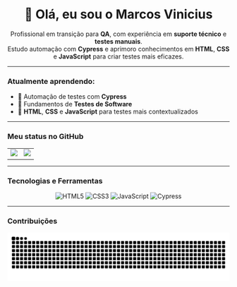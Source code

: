<h1 align="center">👋 Olá, eu sou o Marcos Vinicius</h1>

<p align="center">
  Profissional em transição para <strong>QA</strong>, com experiência em <strong>suporte técnico</strong> e <strong>testes manuais</strong>.<br>
  Estudo automação com <strong>Cypress</strong> e aprimoro conhecimentos em <strong>HTML</strong>, <strong>CSS</strong> e <strong>JavaScript</strong> para criar testes mais eficazes.
</p>

---

### Atualmente aprendendo:

- 🔹 Automação de testes com **Cypress**
- 🔹 Fundamentos de **Testes de Software**
- 🔹 **HTML**, **CSS** e **JavaScript** para testes mais contextualizados

---

### Meu status no GitHub

<table align="center" border="0">
  <tr>
    <td>
      <img 
        src="https://github-readme-stats-git-masterrstaa-rickstaa.vercel.app/api?username=Marquito9797&hide_title=true&show_icons=true&include_all_commits=false&count_private=true&line_height=25&hide=issues&bg_color=0d1117&title_color=58a6ff&text_color=c9d1d9&border_radius=6&border_color=0d1117&icon_color=58a6ff&theme=dark&card_width=300" 
        height="160"
      />
    </td>
    <td>
      <img 
        src="https://github-readme-stats-git-masterrstaa-rickstaa.vercel.app/api/top-langs/?username=Marquito9797&layout=compact&card_width=300&langs_count=4&count_private=true&title_color=58a6ff&text_color=c9d1d9&bg_color=0d1117&border_color=0d1117&border_radius=6" 
        height="160"
      />
    </td>
  </tr>
</table>

---

### Tecnologias e Ferramentas

<div align="center">
  <img alt="HTML5" height="40" width="40" src="https://cdn.jsdelivr.net/gh/devicons/devicon/icons/html5/html5-original.svg" />
  <img alt="CSS3" height="40" width="40" src="https://cdn.jsdelivr.net/gh/devicons/devicon/icons/css3/css3-original.svg" />
  <img alt="JavaScript" height="40" width="40" src="https://cdn.jsdelivr.net/gh/devicons/devicon/icons/javascript/javascript-plain.svg" />
  <img alt="Cypress" height="40" width="40" img src="https://cdn.jsdelivr.net/gh/devicons/devicon@latest/icons/cypressio/cypressio-original-wordmark.svg" />
        
          
</div>

---

###  Contribuições

<picture>
  <source media="(prefers-color-scheme: dark)" srcset="https://raw.githubusercontent.com/Marquito9797/Marquito9797/output/github-contribution-grid-snake-dark.svg" />
  <source media="(prefers-color-scheme: light)" srcset="https://raw.githubusercontent.com/Marquito9797/Marquito9797/output/github-contribution-grid-snake.svg" />
  <img alt="Snake animation" src="https://raw.githubusercontent.com/Marquito9797/Marquito9797/output/github-contribution-grid-snake.svg" />
</picture>
